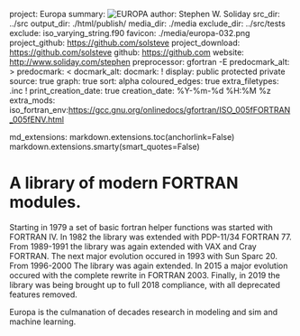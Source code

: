 project:          Europa
summary:          ![EUROPA](|media|/europa-logo.png)
author:           Stephen W. Soliday
src_dir:          ../src
output_dir:       ./html/publish/
media_dir:        ./media
exclude_dir:      ../src/tests
exclude:          iso_varying_string.f90
favicon:          ./media/europa-032.png
project_github:   https://github.com/solsteve
project_download: https://github.com/solsteve
github:           https://github.com
website:          http://www.soliday.com/stephen
preprocessor:     gfortran -E
predocmark_alt:   >
predocmark:       <
docmark_alt:
docmark:          !
display:          public
                  protected
                  private
source:           true
graph:            true
sort:             alpha
coloured_edges:   true
extra_filetypes:  .inc !
print_creation_date: true
creation_date:    %Y-%m-%d %H:%M %z
extra_mods:  iso_fortran_env:https://gcc.gnu.org/onlinedocs/gfortran/ISO_005fFORTRAN_005fENV.html

md_extensions: markdown.extensions.toc(anchorlink=False)
               markdown.extensions.smarty(smart_quotes=False)

# A library of modern FORTRAN modules.

Starting in 1979 a set of basic fortran helper functions was started with FORTRAN IV.
In 1982 the library was extended with PDP-11/34 FORTRAN 77.
From 1989-1991 the library was again extended with VAX and Cray FORTRAN.
The next major evolution occured in 1993 with Sun Sparc 20.
From 1996-2000 The library was again extended.
In 2015 a major evolution occured with the complete rewrite in FORTRAN 2003.
Finally, in 2019 the library was being brought up to full 2018 compliance,
with all deprecated features removed.

Europa is the culmanation of decades research in modeling and sim and machine learning.
